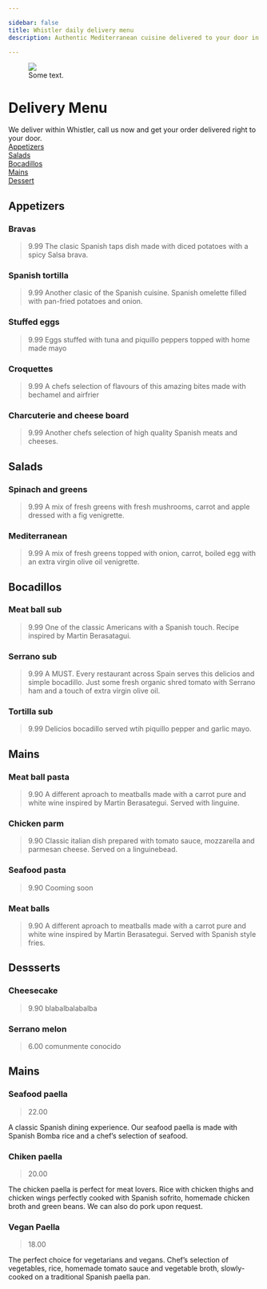 ```yaml
---

sidebar: false
title: Whistler daily delivery menu
description: Authentic Mediterranean cuisine delivered to your door in Whistler.

---
```

<figure class="full-width-img">
  <img src="/img/EnTuCasa-Paella.jpg">
  <figcaption>Some text.</figcaption>
</figure>

# Delivery Menu
We deliver within Whistler, call us now and get your order delivered right to your door.   
[Appetizers](#appetizers)  
[Salads](#salads)  
[Bocadillos](#bocadillos)  
[Mains](#mains)  
[Dessert](#dessert)  


## Appetizers

### Bravas
> 9.99
The clasic Spanish taps dish made with diced potatoes with a spicy Salsa brava.

### Spanish tortilla
> 9.99
Another clasic of the Spanish cuisine. Spanish omelette filled with pan-fried potatoes and onion.

### Stuffed eggs
> 9.99
Eggs stuffed with tuna and piquillo peppers topped with home made mayo

### Croquettes
> 9.99
A chefs selection of flavours of this amazing bites made with bechamel and airfrier

### Charcuterie and cheese board
> 9.99
Another chefs selection of high quality Spanish meats and cheeses.


## Salads

### Spinach and greens 
> 9.99
A mix of fresh greens with fresh mushrooms, carrot and apple dressed with a fig venigrette.

### Mediterranean 
> 9.99
A mix of fresh greens topped with onion, carrot, boiled egg with an extra virgin olive oil venigrette.


## Bocadillos

### Meat ball sub
> 9.99
One of the classic Americans with a Spanish touch. Recipe inspired by Martin Berasatagui.

### Serrano sub
> 9.99
A MUST. Every restaurant across Spain serves this delicios and simple bocadillo. Just some fresh organic shred tomato with Serrano ham and a touch of extra virgin olive oil.

### Tortilla sub
> 9.99
Delicios bocadillo served wtih piquillo pepper and garlic mayo. 


## Mains

### Meat ball pasta
> 9.90
A different aproach to meatballs made with a carrot pure and white wine inspired by Martin Berasategui. Served with linguine.

### Chicken parm
> 9.90
Classic italian dish prepared with tomato sauce, mozzarella and parmesan cheese. Served on a linguinebead.

### Seafood pasta
> 9.90
Cooming soon 

### Meat balls 
> 9.90
A different aproach to meatballs made with a carrot pure and white wine inspired by Martin Berasategui. Served with Spanish style fries.


## Dessserts

### Cheesecake
> 9.90
blabalbalabalba

### Serrano melon
> 6.00
comunmente conocido


## Mains

### Seafood paella 
> 22.00

A classic Spanish dining experience. Our seafood paella is made with Spanish Bomba rice and a chef’s selection of seafood.

### Chiken paella 
> 20.00

The chicken paella is perfect for meat lovers. Rice with chicken thighs and chicken wings perfectly cooked with Spanish sofrito, homemade chicken broth and green beans. We can also do pork upon request.

### Vegan Paella
> 18.00

The perfect choice for vegetarians and vegans. Chef’s selection of vegetables, rice, homemade tomato sauce and vegetable broth, slowly-cooked on a traditional Spanish paella pan.








